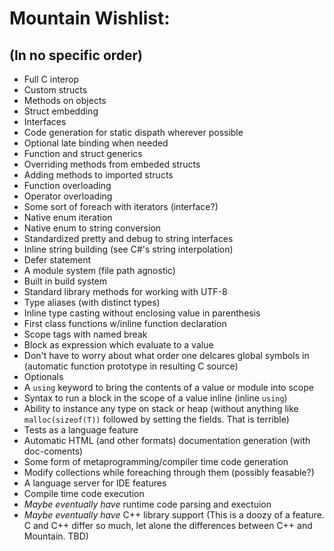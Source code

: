 # Mountain Wishlist:
## (In no specific order)

* Full C interop
* Custom structs
* Methods on objects
* Struct embedding
* Interfaces
* Code generation for static dispath wherever possible
* Optional late binding when needed
* Function and struct generics
* Overriding methods from embeded structs
* Adding methods to imported structs
* Function overloading
* Operator overloading
* Some sort of foreach with iterators (interface?)
* Native enum iteration
* Native enum to string conversion
* Standardized pretty and debug to string interfaces
* Inline string building (see C#'s string interpolation)
* Defer statement
* A module system (file path agnostic)
* Built in build system
* Standard library methods for working with UTF-8
* Type aliases (with distinct types)
* Inline type casting without enclosing value in parenthesis
* First class functions w/inline function declaration
* Scope tags with named break
* Block as expression which evaluate to a value
* Don't have to worry about what order one delcares global symbols in (automatic
function prototype in resulting C source)
* Optionals
* A `using` keyword to bring the contents of a value or module into scope
* Syntax to run a block in the scope of a value inline (inline `using`)
* Ability to instance any type on stack or heap (without anything like
`malloc(sizeof(T))` followed by setting the fields. That is terrible)
* Tests as a language feature
* Automatic HTML (and other formats) documentation generation (with doc-coments)
* Some form of metaprogramming/compiler time code generation
* Modify collections while foreaching through them (possibly feasable?)
* A language server for IDE features
* Compile time code execution
* *Maybe eventually have* runtime code parsing and exectuion
* *Maybe eventually have* C++ library support (This is a doozy of a
  feature. C and C++ differ so much, let alone the differences between C++ and Mountain. TBD)
